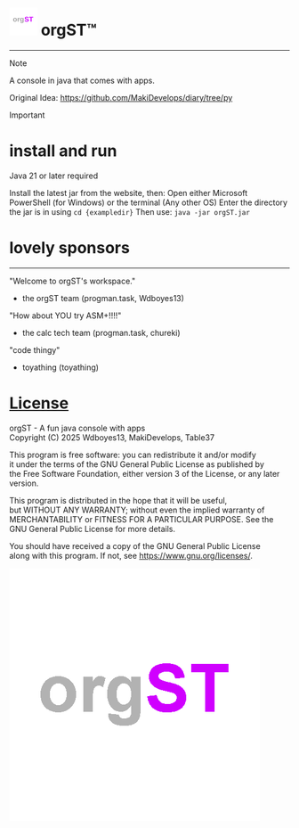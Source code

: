 # <img src="logo.svg" width="50"/> orgST™
-- -- -- --
>[!NOTE]
>A console in java that comes with apps.
>  
Original Idea: https://github.com/MakiDevelops/diary/tree/py  
>  
  
>[!IMPORTANT]
># install and run
>Java 21 or later required
> 
>Install the latest jar from the website, then:
>Open either Microsoft PowerShell (for Windows) or the terminal (Any other OS)
>Enter the directory the jar is in using `cd {exampledir}`
>Then use: `java -jar orgST.jar`

# lovely sponsors
-- -- -- -- -- -- --

"Welcome to orgST's workspace."
- the orgST team
(progman.task, Wdboyes13)

"How about YOU try ASM+!!!!"
- the calc tech team
(progman.task, chureki)

"code thingy"
- toyathing
(toyathing)
  
# [License](LICENSE)
orgST - A fun java console with apps  
Copyright (C) 2025  Wdboyes13, MakiDevelops, Table37  
  
This program is free software: you can redistribute it and/or modify  
it under the terms of the GNU General Public License as published by  
the Free Software Foundation, either version 3 of the License, or any later version.  
  
This program is distributed in the hope that it will be useful,  
but WITHOUT ANY WARRANTY; without even the implied warranty of  
MERCHANTABILITY or FITNESS FOR A PARTICULAR PURPOSE.  See the  
GNU General Public License for more details.  
  
You should have received a copy of the GNU General Public License  
along with this program.  If not, see https://www.gnu.org/licenses/.  
  
![orgST logo](image.png)  
